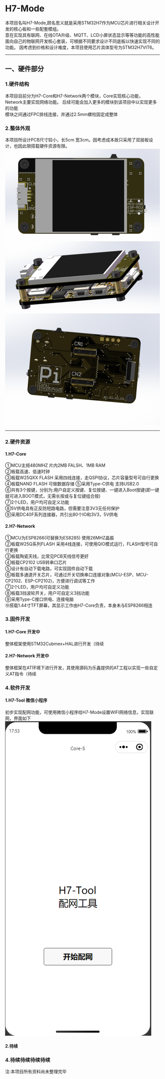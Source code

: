 <!--
 * @Description: Pi
 * @Autor: Pi
 * @Date: 2022-04-13 19:11:35
 * @LastEditTime: 2022-08-18 17:58:05
-->
# H7-Mode  
本项目名叫H7-Mode,顾名思义就是采用STM32H7作为MCU芯片进行相关设计开发的核心板和一些配套模组。  
意在实现具有联网、在线OTA升级、MQTT、LCD小屏状态显示等等功能的高性能面向自己的物联网开发核心套装，可根据不同要求设计不同底板以快速实现不同的功能。
因考虑到价格和设计难度，本项目使用芯片具体型号为STM32H7VIT6。
****

## 一、硬件部分
### 1.硬件结构
本项目目前分为H7-Core和H7-Network两个模块，Core实现核心功能，Network主要实现网络功能。
后续可能会加入更多的模块到该项目中以实现更多的功能  
模块之间通过FPC排线连接，并通过2.5mm螺柱固定成整体
### 2.整体外观  
本项目所设计PCB尺寸较小，长5cm 宽3cm。因考虑成本故只采用了双层板设计，也因此限搭载硬件资源有限。
![image](5.Images/整体0.png)
![image](5.Images/整体1.png)
![image](5.Images/整体2.png)

****
### 2.硬件资源
#### 1.H7-Core
①MCU主频480MHZ 片内2MB FALSH、1MB RAM  
②板载高速、低速时钟  
③板载W25QXX FLASH 采用四线连接，走QSPI协议，芯片容量型号可自行更换  
④板载NAND FLASH  可做数据存储
⑤采用Type-C供电 支持USB2.0  
⑥共有3个按键，分别为:用户自定义按键、复位按键、一键进入Boot按键(即一键就可进入BOOT模式，无需长按或与复位键组合按)    
⑦2个LED，用户均可自定义功能  
⑧5V供电具有正反防短路电路，但需要注意3V3无任何保护  
⑨采用DC40F系列连接器，共引出80个IO和3V3，5V供电
#### 2.H7-Network
①MCU为ESP8266(可替换为ES8285) 使用26MHZ晶振  
②板载W25Q系列FLASH 采用4线连接，可使用QIO模式运行，FLASH型号可自行更换    
③板载陶瓷天线，比常见PCB天线信号更好  
④板载CP2102 USB转串口芯片  
⑤设计有自动下载电路，可实现固件自动下载  
⑥板载多通道开关芯片，可通过开关切换串口连接对象(MCU-ESP、MCU-CP2102、ESP-CP2102)，方便进行调试等工作  
⑦2个LED，用户均可自定义功能  
⑧板载3挡波轮开关，用户可自定义3挡功能  
⑨采用Type-C接口供电、连接电脑  
⑩搭载1.44寸TFT屏幕，其显示工作由H7-Core负责，本身未与ESP8266相连  

### 3.固件开发
#### 1.H7-Core    开发中  
整体框架使用STM32Cubmex+HAL进行开发（待续
#### 2.H7-Network 开发中  
整体框架在AT环境下进行开发，其使用源码为乐鑫提供的AT工程以实现一些自定义AT指令（待续

### 4.软件开发
#### 1.H7-Tool 微信小程序
初步实现配网功能，可使用微信小程序给H7-Mode设置WIFI网络信息，实现联网，界面如下  
![image](5.Images/小程序0.png)
#### 2.待续  

### 4.待续待续待续待续
注:本项目所有资料尚未整理完毕



